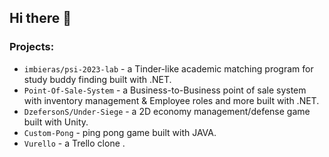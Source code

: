 ## Hi there 👋

### Projects:

 -  `imbieras/psi-2023-lab` - a Tinder-like academic matching program for study buddy finding built with .NET.
 -  `Point-Of-Sale-System` - a Business-to-Business point of sale system with inventory management & Employee roles and more built with .NET.
 -  `DzefersonS/Under-Siege` - a 2D economy management/defense game built with Unity.
 -  `Custom-Pong` - ping pong game built with JAVA.
 -  `Vurello` - a Trello clone .

<!--
**Aleksandras-2021/Aleksandras-2021** is a ✨ _special_ ✨ repository because its `README.md` (this file) appears on your GitHub profile.

Here are some ideas to get you started:

- 🔭 I’m currently working on ...
- 🌱 I’m currently learning ...
- 👯 I’m looking to collaborate on ...
- 🤔 I’m looking for help with ...
- 💬 Ask me about ...
- 📫 How to reach me: ...
- 😄 Pronouns: ...
- ⚡ Fun fact: ...
-->
